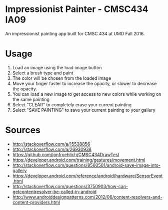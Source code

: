 Impressionist Painter - CMSC434 IA09
====================================

An impressionist painting app built for CMSC 434 at UMD Fall 2016.

Usage
=====

1. Load an image using the load image button
2. Select a brush type and paint
3. The color will be chosen from the loaded image
4. Move your finger faster to increase the opacity, or slower to decrease the opacity.
5. You can load a new image to get access to new colors while working on the same painting
6. Select "CLEAR" to completely erase your current painting
7. Select "SAVE PAINTING" to save your current painting to your gallery

Sources
=======
* http://stackoverflow.com/a/15538856
* http://stackoverflow.com/a/26930938
* https://github.com/jonfroehlich/CMSC434DrawTest
* https://developer.android.com/training/gestures/movement.html
* http://stackoverflow.com/questions/8560501/android-save-image-into-gallery
* https://developer.android.com/reference/android/hardware/SensorEvent.html
* http://stackoverflow.com/questions/3750903/how-can-getcontentresolver-be-called-in-android
* http://www.androiddesignpatterns.com/2012/06/content-resolvers-and-content-providers.html
